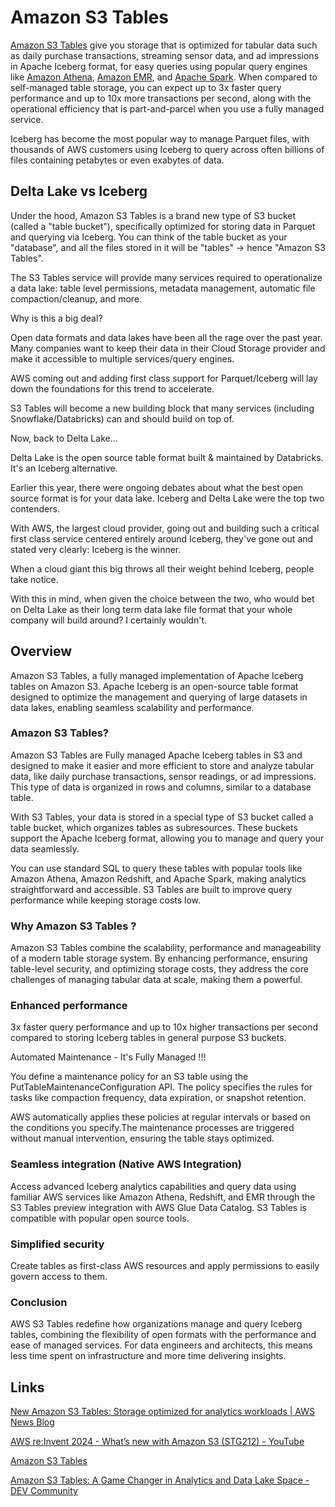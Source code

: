 # Amazon S3 Tables

[Amazon S3 Tables](https://aws.amazon.com/s3/features/tables/) give you storage that is optimized for tabular data such as daily purchase transactions, streaming sensor data, and ad impressions in Apache Iceberg format, for easy queries using popular query engines like [Amazon Athena](https://aws.amazon.com/athena), [Amazon EMR](https://aws.amazon.com/emr), and [Apache Spark](https://spark.apache.org/). When compared to self-managed table storage, you can expect up to 3x faster query performance and up to 10x more transactions per second, along with the operational efficiency that is part-and-parcel when you use a fully managed service.

Iceberg has become the most popular way to manage Parquet files, with thousands of AWS customers using Iceberg to query across often billions of files containing petabytes or even exabytes of data.

## Delta Lake vs Iceberg

Under the hood, Amazon S3 Tables is a brand new type of S3 bucket (called a "table bucket"), specifically optimized for storing data in Parquet and querying via Iceberg. You can think of the table bucket as your "database", and all the files stored in it will be "tables" -> hence "Amazon S3 Tables".

The S3 Tables service will provide many services required to operationalize a data lake: table level permissions, metadata management, automatic file compaction/cleanup, and more.

Why is this a big deal?

Open data formats and data lakes have been all the rage over the past year. Many companies want to keep their data in their Cloud Storage provider and make it accessible to multiple services/query engines.

AWS coming out and adding first class support for Parquet/Iceberg will lay down the foundations for this trend to accelerate.

S3 Tables will become a new building block that many services (including Snowflake/Databricks) can and should build on top of.

Now, back to Delta Lake...

Delta Lake is the open source table format built & maintained by Databricks. It's an Iceberg alternative.

Earlier this year, there were ongoing debates about what the best open source format is for your data lake. Iceberg and Delta Lake were the top two contenders.

With AWS, the largest cloud provider, going out and building such a critical first class service centered entirely around Iceberg, they've gone out and stated very clearly: Iceberg is the winner.

When a cloud giant this big throws all their weight behind Iceberg, people take notice.

With this in mind, when given the choice between the two, who would bet on Delta Lake as their long term data lake file format that your whole company will build around? I certainly wouldn't.

## Overview

Amazon S3 Tables, a fully managed implementation of Apache Iceberg tables on Amazon S3. Apache Iceberg is an open-source table format designed to optimize the management and querying of large datasets in data lakes, enabling seamless scalability and performance.

### Amazon S3 Tables?

Amazon S3 Tables are Fully managed Apache Iceberg tables in S3 and designed to make it easier and more efficient to store and analyze tabular data, like daily purchase transactions, sensor readings, or ad impressions. This type of data is organized in rows and columns, similar to a database table.

With S3 Tables, your data is stored in a special type of S3 bucket called a table bucket, which organizes tables as subresources. These buckets support the Apache Iceberg format, allowing you to manage and query your data seamlessly.

You can use standard SQL to query these tables with popular tools like Amazon Athena, Amazon Redshift, and Apache Spark, making analytics straightforward and accessible. S3 Tables are built to improve query performance while keeping storage costs low.

### Why Amazon S3 Tables ?

Amazon S3 Tables combine the scalability, performance and manageability of a modern table storage system. By enhancing performance, ensuring table-level security, and optimizing storage costs, they address the core challenges of managing tabular data at scale, making them a powerful.

### Enhanced performance

3x faster query performance and up to 10x higher transactions per second compared to storing Iceberg tables in general purpose S3 buckets.

Automated Maintenance - It's Fully Managed !!!

You define a maintenance policy for an S3 table using the PutTableMaintenanceConfiguration API. The policy specifies the rules for tasks like compaction frequency, data expiration, or snapshot retention.

AWS automatically applies these policies at regular intervals or based on the conditions you specify.The maintenance processes are triggered without manual intervention, ensuring the table stays optimized.

### Seamless integration (Native AWS Integration)

Access advanced Iceberg analytics capabilities and query data using familiar AWS services like Amazon Athena, Redshift, and EMR through the S3 Tables preview integration with AWS Glue Data Catalog. S3 Tables is compatible with popular open source tools.

### Simplified security

Create tables as first-class AWS resources and apply permissions to easily govern access to them.

### Conclusion

AWS S3 Tables redefine how organizations manage and query Iceberg tables, combining the flexibility of open formats with the performance and ease of managed services. For data engineers and architects, this means less time spent on infrastructure and more time delivering insights.

## Links

[New Amazon S3 Tables: Storage optimized for analytics workloads | AWS News Blog](https://aws.amazon.com/blogs/aws/new-amazon-s3-tables-storage-optimized-for-analytics-workloads/)

[AWS re:Invent 2024 - What’s new with Amazon S3 (STG212) - YouTube](https://youtu.be/pbsIVmWqr2M?si=UYfb1GbqHUi2b3bi)

[Amazon S3 Tables](https://aws.amazon.com/s3/features/tables/)

[Amazon S3 Tables: A Game Changer in Analytics and Data Lake Space - DEV Community](https://dev.to/asankab/amazon-s3-tables-a-game-changer-in-analytics-and-data-lake-space-2mjo)
